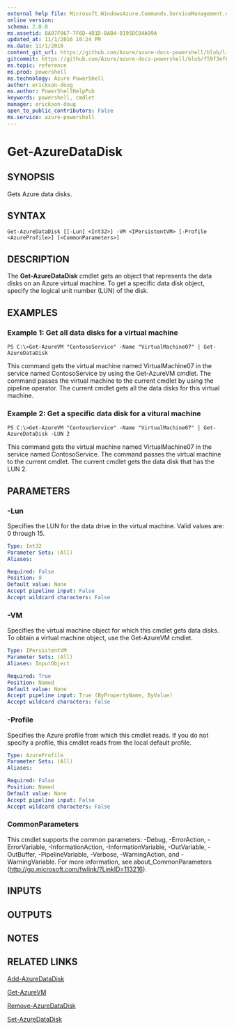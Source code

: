 ```yaml
---
external help file: Microsoft.WindowsAzure.Commands.ServiceManagement.dll-Help.xml
online version: 
schema: 2.0.0
ms.assetid: 8A97F067-7F6D-4D1D-BAB4-8195DC04A99A
updated_at: 11/1/2016 10:24 PM
ms.date: 11/1/2016
content_git_url: https://github.com/Azure/azure-docs-powershell/blob/live/azureps-cmdlets-docs/ServiceManagement/Azure.Service/v0.9.8/Get-AzureDataDisk.md
gitcommit: https://github.com/Azure/azure-docs-powershell/blob/f59f3ef60bc592383812213e69fd77ba950759ed/azureps-cmdlets-docs/ServiceManagement/Azure.Service/v0.9.8/Get-AzureDataDisk.md
ms.topic: reference
ms.prod: powershell
ms.technology: Azure PowerShell
author: erickson-doug
ms.author: PowerShellHelpPub
keywords: powershell, cmdlet
manager: erickson-doug
open_to_public_contributors: False
ms.service: azure-powershell
---
```


# Get-AzureDataDisk

## SYNOPSIS
Gets Azure data disks.

## SYNTAX

```
Get-AzureDataDisk [[-Lun] <Int32>] -VM <IPersistentVM> [-Profile <AzureProfile>] [<CommonParameters>]
```

## DESCRIPTION
The **Get-AzureDataDisk** cmdlet gets an object that represents the data disks on an Azure virtual machine.
To get a specific data disk object, specify the logical unit number (LUN) of the disk.

## EXAMPLES

### Example 1: Get all data disks for a virtual machine
```
PS C:\>Get-AzureVM "ContosoService" -Name "VirtualMachine07" | Get-AzureDataDisk
```

This command gets the virtual machine named VirtualMachine07 in the service named ContosoService by using the Get-AzureVM cmdlet.
The command passes the virtual machine to the current cmdlet by using the pipeline operator.
The current cmdlet gets all the data disks for this virtual machine.

### Example 2: Get a specific data disk for a vitural machine
```
PS C:\>Get-AzureVM "ContosoService" -Name "VirtualMachine07" | Get-AzureDataDisk -LUN 2
```

This command gets the virtual machine named VirtualMachine07 in the service named ContosoService.
The command passes the virtual machine to the current cmdlet.
The current cmdlet gets the data disk that has the LUN 2.

## PARAMETERS

### -Lun
Specifies the LUN for the data drive in the virtual machine.
Valid values are: 0 through 15.

```yaml
Type: Int32
Parameter Sets: (All)
Aliases: 

Required: False
Position: 0
Default value: None
Accept pipeline input: False
Accept wildcard characters: False
```

### -VM
Specifies the virtual machine object for which this cmdlet gets data disks.
To obtain a virtual machine object, use the Get-AzureVM cmdlet.

```yaml
Type: IPersistentVM
Parameter Sets: (All)
Aliases: InputObject

Required: True
Position: Named
Default value: None
Accept pipeline input: True (ByPropertyName, ByValue)
Accept wildcard characters: False
```

### -Profile
Specifies the Azure profile from which this cmdlet reads.
If you do not specify a profile, this cmdlet reads from the local default profile.

```yaml
Type: AzureProfile
Parameter Sets: (All)
Aliases: 

Required: False
Position: Named
Default value: None
Accept pipeline input: False
Accept wildcard characters: False
```

### CommonParameters
This cmdlet supports the common parameters: -Debug, -ErrorAction, -ErrorVariable, -InformationAction, -InformationVariable, -OutVariable, -OutBuffer, -PipelineVariable, -Verbose, -WarningAction, and -WarningVariable. For more information, see about_CommonParameters (http://go.microsoft.com/fwlink/?LinkID=113216).

## INPUTS

## OUTPUTS

## NOTES

## RELATED LINKS

[Add-AzureDataDisk](xref:ServiceManagement/Azure.Service/v0.9.8/Add-AzureDataDisk.md)

[Get-AzureVM](xref:ServiceManagement/Azure.Service/v0.9.8/Get-AzureVM.md)

[Remove-AzureDataDisk](xref:ServiceManagement/Azure.Service/v0.9.8/Remove-AzureDataDisk.md)

[Set-AzureDataDisk](xref:ServiceManagement/Azure.Service/v0.9.8/Set-AzureDataDisk.md)


